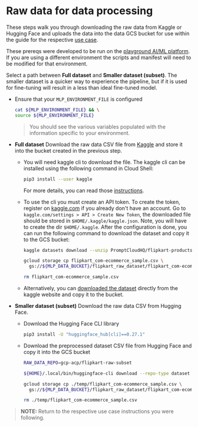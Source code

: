 # Raw data for data processing

These steps walk you through downloading the raw data from Kaggle or Hugging
Face and uploads the data into the data GCS bucket for use within the guide for
the respective [use case](/use-cases).

These prereqs were developed to be run on the
[playground AI/ML platform](/platforms/gke-aiml/playground/README.md). If you
are using a different environment the scripts and manifest will need to be
modified for that environment.

Select a path between **Full dataset** and **Smaller dataset (subset)**. The
smaller dataset is a quicker way to experience the pipeline, but if it is used
for fine-tuning will result in a less than ideal fine-tuned model.

- Ensure that your `MLP_ENVIRONMENT_FILE` is configured

  ```sh
  cat ${MLP_ENVIRONMENT_FILE} && \
  source ${MLP_ENVIRONMENT_FILE}
  ```

  > You should see the various variables populated with the information specific
  > to your environment.

- **Full dataset** Download the raw data CSV file from
  [Kaggle](https://kaggle.com) and store it into the bucket created in the
  previous step.

  - You will need kaggle cli to download the file. The kaggle cli can be
    installed using the following command in Cloud Shell:

    ```sh
    pip3 install --user kaggle
    ```

    For more details, you can read those
    [instructions](https://github.com/Kaggle/kaggle-api#installation).

  - To use the cli you must create an API token. To create the token, register
    on [kaggle.com](https://kaggle.com) if you already don't have an account. Go
    to `kaggle.com/settings > API > Create New Token`, the downloaded file
    should be stored in `$HOME/.kaggle/kaggle.json`. Note, you will have to
    create the dir `$HOME/.kaggle`. After the configuration is done, you can run
    the following command to download the dataset and copy it to the GCS bucket:

    ```sh
    kaggle datasets download --unzip PromptCloudHQ/flipkart-products && \

    gcloud storage cp flipkart_com-ecommerce_sample.csv \
      gs://${MLP_DATA_BUCKET}/flipkart_raw_dataset/flipkart_com-ecommerce_sample.csv && \

    rm flipkart_com-ecommerce_sample.csv
    ```

  - Alternatively, you can
    [downloaded the dataset](https://www.kaggle.com/datasets/PromptCloudHQ/flipkart-products)
    directly from the kaggle website and copy it to the bucket.

- **Smaller dataset (subset)** Download the raw data CSV from Hugging Face.

  - Download the Hugging Face CLI library

    ```sh
    pip3 install -U "huggingface_hub[cli]==0.27.1"
    ```

  - Download the preprocessed dataset CSV file from Hugging Face and copy it
    into the GCS bucket

    ```sh
    RAW_DATA_REPO=gcp-acp/flipkart-raw-subset

    ${HOME}/.local/bin/huggingface-cli download --repo-type dataset ${RAW_DATA_REPO} --local-dir ./temp

    gcloud storage cp ./temp/flipkart_com-ecommerce_sample.csv \
      gs://${MLP_DATA_BUCKET}/flipkart_raw_dataset/flipkart_com-ecommerce_sample.csv && \

    rm ./temp/flipkart_com-ecommerce_sample.csv
    ```

> **NOTE:** Return to the respective use case instructions you were following.
